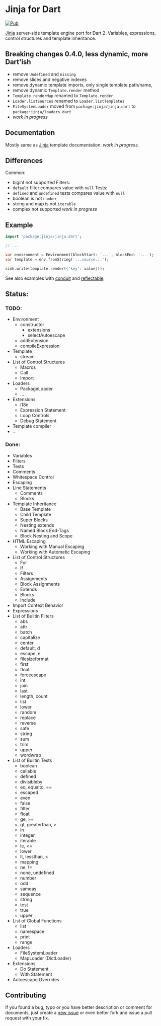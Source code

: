 # Jinja for Dart
[![Pub](https://img.shields.io/pub/v/jinja.svg)](https://pub.dev/packages/jinja)

[Jinja][jinja] server-side template engine port for Dart 2.
Variables, expressions, control structures and template inheritance.

## Breaking changes 0.4.0, less dynamic, more Dart'ish
- remove `Undefined` and `missing`
- remove slices and negative indexes
- remove dynamic template imports, only single template path/name,
- remove dynamic `Template.render` method
- `Template.renderMap` renamed to `Template.render`
- `Loader.listSources` renamed to `Loader.listTemplates`
- `FileSystemLoader` moved from `package:jinja/jinja.dart`
  to `package:jinja/loaders.dart`
- _work in progress_

## Documentation
Mostly same as [Jinja](https://jinja.palletsprojects.com/en/3.0.x/templates/)
template documentation. _work in progress_.

## Differences
Common:
- bigint not supported
Filters:
- `default` filter compares value with `null`
Tests:
- `defined` and `undefined` tests compares value with `null`
- boolean is not `number`
- string and map is not `iterable`
- complex not supported
_work in progress_

## Example
```dart
import 'package:jinja/jinja.dart';

// ...

var environment = Environment(blockStart: '...', blockEnd: '...');
var template = env.fromString('...source...');

sink.write(template.render({'key': value}));
```

See also examples with [conduit][conduit_example]
and [reflectable][reflectable_example].

## Status:
### TODO:
- Environment
  - constructor
    - extensions
    - selectAutoescape
  - addExtension
  - compileExpression
- Template
  - stream
- List of Control Structures
  - Macros
  - Call
  - Import
- Loaders
  - PackageLoader
  - ...
- Extensions
  - i18n
  - Expression Statement
  - Loop Controls
  - Debug Statement
- Template compiler
- ...

### Done:
- Variables
- Filters
- Tests
- Comments
- Whitespace Control
- Escaping
- Line Statements
  - Comments
  - Blocks
- Template Inheritance
  - Base Template
  - Child Template
  - Super Blocks
  - Nesting extends
  - Named Block End-Tags
  - Block Nesting and Scope
- HTML Escaping
  - Working with Manual Escaping
  - Working with Automatic Escaping
- List of Control Structures
  - For
  - If
  - Filters
  - Assignments
  - Block Assignments
  - Extends
  - Blocks
  - Include
- Import Context Behavior
- Expressions
- List of Builtin Filters
  - abs
  - attr
  - batch
  - capitalize
  - center
  - default, d
  - escape, e
  - filesizeformat
  - first
  - float
  - forceescape
  - int
  - join
  - last
  - length, count
  - list
  - lower
  - random
  - replace
  - reverse
  - safe
  - string
  - sum
  - trim
  - upper
  - wordwrap
- List of Builtin Tests
  - boolean
  - callable
  - defined
  - divisibleby
  - eq, equalto, ==
  - escaped
  - even
  - false
  - filter
  - float
  - ge, >=
  - gt, greaterthan, >
  - in
  - integer
  - iterable
  - le, <=
  - lower
  - lt, lessthan, <
  - mapping
  - ne, !=
  - none, undefined
  - number
  - odd
  - sameas
  - sequence
  - string
  - test
  - true
  - upper
- List of Global Functions
  - list
  - namespace
  - print
  - range
- Loaders
  - FileSystemLoader
  - MapLoader (DictLoader)
- Extensions
  - Do Statement
  - With Statement
- Autoescape Overrides

## Contributing
If you found a bug, typo or you have better description or comment
for documents, just create a [new issue][new_issue] or even better
fork and issue a pull request with your fix.

[jinja]: https://www.palletsprojects.com/p/jinja
[conduit_example]: https://github.com/ykmnkmi/jinja_conduit_example
[reflectable_example]: https://github.com/ykmnkmi/jinja_reflectable_example
[new_issue]: https://github.com/ykmnkmi/dart-jinja/issues/new